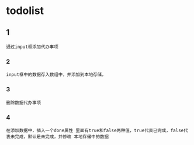# todolist

## 1
```
通过input框添加代办事项
```
### 2
```
input框中的数据存入数组中，并添加到本地存储，
```

### 3
```
删除数据代办事项
```
### 4
```
在添加数据中，插入一个done属性 里面有true和false两种值，true代表已完成，false代表未完成，默认是未完成，并修改 本地存储中的数据



